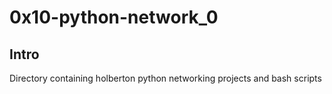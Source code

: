 # 0x10-python-network_0

## Intro
Directory containing holberton python networking projects and bash scripts
